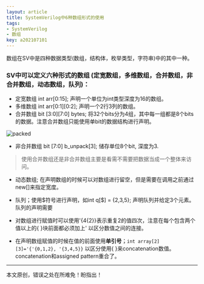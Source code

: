 ```yaml
---
layout: article
title: SystemVerilog中6种数组形式的使用
tags: 
- SystemVerilog
- 数组
key: a202107101
---
```


数组在SV中是四种数据类型(数组，结构体，枚举类型，字符串)中的其中一种。

<!--more-->

### SV中可以定义六种形式的数组 (定宽数组，多维数组，合并数组，非合并数组，动态数组，队列)：
* 定宽数组  int arr[0:15];  声明一个单位为int类型深度为16的数组。
* 多维数组 int arr[0:1][0:2]; 声明一个2行3列的数组。
* 合并数组 bit [3:0][7:0] bytes;  将32个bits分为4组，其中每一组都是8个bits的数据。注意合并数组只能使用单bit的数据结构进行声明。

![packed](https://image-icons.oss-cn-beijing.aliyuncs.com/img/20210710231817.png)

* 非合并数组  bit [7:0] b_unpack[3]; 储存单位8个bit, 深度为3.

> 使用合并数组还是非合并数组主要是看需不需要把数据当成一个整体来访问。

* 动态数组; 在声明数组的时候可以对数组进行留空，但是需要在调用之前通过new[]来指定宽度。
* 队列；使用\$符号进行声明，如int q[\$] = {2,3,5}; 声明队列并给定3个元素。队列的声明需要

* 对数组进行赋值时可以使用'{4{2}}表示重复2的值四次，注意在每个包含两个值以上的{ }块前面都必须加上' 以区分数值之间的连接。
* 在声明数组赋值的时候在值的前面使用**单引号**；`int array[2][3]='{'{0,1,2}, '{3,4,5}}` 以区分使用{ }来concatenation数值。
concatenation和assigned pattern重合了。

---
本文原创，错误之处在所难免！盼指出！
